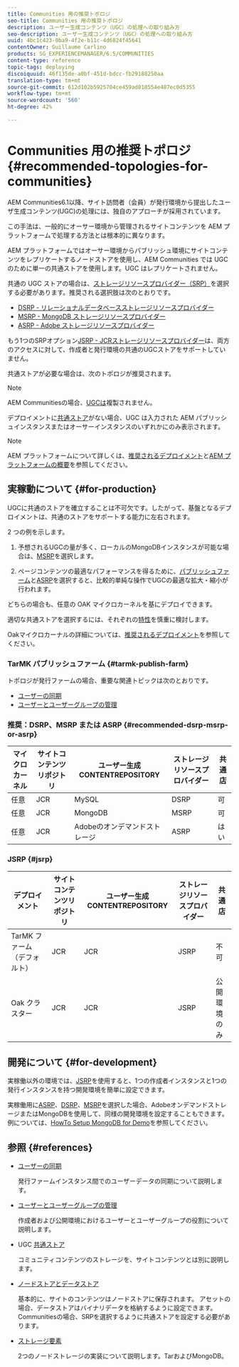 ```yaml
---
title: Communities 用の推奨トポロジ
seo-title: Communities 用の推奨トポロジ
description: ユーザー生成コンテンツ（UGC）の処理への取り組み方
seo-description: ユーザー生成コンテンツ（UGC）の処理への取り組み方
uuid: 4bc1c423-0ba9-4f2e-b11c-4d6824f45641
contentOwner: Guillaume Carlino
products: SG_EXPERIENCEMANAGER/6.5/COMMUNITIES
content-type: reference
topic-tags: deploying
discoiquuid: 46f135de-a0bf-451d-bdcc-fb29188250aa
translation-type: tm+mt
source-git-commit: 612d102b5925704ce459ad818554e487ec0d5355
workflow-type: tm+mt
source-wordcount: '560'
ht-degree: 42%

---
```



# Communities 用の推奨トポロジ {#recommended-topologies-for-communities}

AEM Communities6.1以降、サイト訪問者（会員）が発行環境から提出したユーザ生成コンテンツ(UGC)の処理には、独自のアプローチが採用されています。

この手法は、一般的にオーサー環境から管理されるサイトコンテンツを AEM プラットフォームで処理する方法とは根本的に異なります。

AEM プラットフォームではオーサー環境からパブリッシュ環境にサイトコンテンツをレプリケートするノードストアを使用し、AEM Communities では UGC のために単一の共通ストアを使用します。UGC はレプリケートされません。

共通の UGC ストアの場合は、[ストレージリソースプロバイダー（SRP）](working-with-srp.md)を選択する必要があります。推奨される選択肢は次のとおりです。

* [DSRP - リレーショナルデータベースストレージリソースプロバイダー](dsrp.md)
* [MSRP - MongoDB ストレージリソースプロバイダー](msrp.md)
* [ASRP - Adobe ストレージリソースプロバイダー](asrp.md)

もう1つのSRPオプション[JSRP - JCRストレージリソースプロバイダー](jsrp.md)は、両方のアクセスに対して、作成者と発行環境の共通のUGCストアをサポートしていません。

共通ストアが必要な場合は、次のトポロジが推奨されます。

>[!NOTE]
>
>AEM Communitiesの場合、[UGCは](working-with-srp.md#ugc-never-replicated)複製されません。
>
>デプロイメントに[共通ストア](working-with-srp.md)がない場合、UGC は入力された AEM パブリッシュインスタンスまたはオーサーインスタンスのいずれかにのみ表示されます。


>[!NOTE]
>
>AEM プラットフォームについて詳しくは、[推奨されるデプロイメント](../../help/sites-deploying/recommended-deploys.md)と[AEM プラットフォームの概要](../../help/sites-deploying/data-store-config.md)を参照してください。

## 実稼動について  {#for-production}

UGCに共通のストアを確立することは不可欠です。したがって、基盤となるデプロイメントは、共通のストアをサポートする能力に左右されます。

2 つの例を示します。

1. 予想されるUGCの量が多く、ローカルのMongoDBインスタンスが可能な場合は、[MSRP](msrp.md)を選択します。

1. ページコンテンツの最適なパフォーマンスを得るために、[パブリッシュファーム](../../help/sites-deploying/recommended-deploys.md#tarmk-farm)と[ASRP](asrp.md)を選択すると、比較的単純な操作でUGCの最適な拡大・縮小が行われます。

どちらの場合も、任意の OAK マイクロカーネルを基にデプロイできます。

適切な共通ストアを選択するには、それぞれの[特性](working-with-srp.md#characteristics-of-srp-options)を慎重に検討します。

Oakマイクロカーナルの詳細については、[推奨されるデプロイメント](../../help/sites-deploying/recommended-deploys.md)を参照してください。

### TarMK パブリッシュファーム {#tarmk-publish-farm}

トポロジが発行ファームの場合、重要な関連トピックは次のとおりです。

* [ユーザーの同期](sync.md)
* [ユーザーとユーザーグループの管理](users.md)

### 推奨：DSRP、MSRP または ASRP {#recommended-dsrp-msrp-or-asrp}

| マイクロカーネル | サイトコンテンツリポジトリ | ユーザー生成CONTENTREPOSITORY | ストレージリソースプロバイダー | 共通店 |
|-------------|------------------------|----------------------------------|---------------------------|---------------|
| 任意 | JCR | MySQL | DSRP | 可 |
| 任意 | JCR | MongoDB | MSRP | 可 |
| 任意 | JCR | Adobeのオンデマンドストレージ | ASRP | はい |

### JSRP  {#jsrp}


| デプロイメント | サイトコンテンツリポジトリ | ユーザー生成CONTENTREPOSITORY | ストレージリソースプロバイダー | 共通店 |
|----------------------|------------------------|----------------------------------|---------------------------|---------------------------------|
| TarMK ファーム（デフォルト） | JCR | JCR | JSRP | 不可 |
| Oak クラスター | JCR | JCR | JSRP | 公開環境のみ |

## 開発について {#for-development}

実稼働以外の環境では、[JSRP](jsrp.md)を使用すると、1つの作成者インスタンスと1つの発行インスタンスを持つ開発環境を簡単に設定できます。

実稼働用に[ASRP](asrp.md)、[DSRP](dsrp.md)、[MSRP](msrp.md)を選択した場合、AdobeオンデマンドストレージまたはMongoDBを使用して、同様の開発環境を設定することもできます。 例については、[HowTo Setup MongoDB for Demo](demo-mongo.md)を参照してください。

## 参照 {#references}

* [ユーザーの同期](sync.md)

   発行ファームインスタンス間でのユーザーデータの同期について説明します。

* [ユーザーとユーザーグループの管理](users.md)

   作成者および公開環境におけるユーザーとユーザーグループの役割について説明します。

* UGC [共通ストア](working-with-srp.md)

   コミュニティコンテンツのストレージを、サイトコンテンツとは別に説明します。

* [ノードストアとデータストア](../../help/sites-deploying/data-store-config.md)

   基本的に、サイトのコンテンツはノードストアに保存されます。 アセットの場合、データストアはバイナリデータを格納するように設定できます。 Communitiesの場合、SRPを選択するように共通ストアを設定する必要があります。

* [ストレージ要素](../../help/sites-deploying/storage-elements-in-aem-6.md)

   2つのノードストレージの実装について説明します。TarおよびMongoDB。
